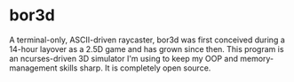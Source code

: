 # bor3d
A terminal-only, ASCII-driven raycaster, bor3d was first conceived during a 14-hour layover as a 2.5D game and has grown since then. 
This program is an ncurses-driven 3D simulator I'm using to keep my OOP and memory-management skills sharp. It is completely open source.
